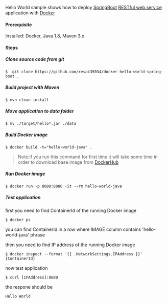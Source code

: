 Hello World sample shows how to deploy [SpringBoot](http://projects.spring.io/spring-boot/) [RESTful web service](https://spring.io/understanding/REST) application with [Docker](https://www.docker.com/)

#### Prerequisite

Installed: Docker, Java 1.8, Maven 3.x

#### Steps

##### Clone source code from git
```
$  git clone https://github.com/rvsai35034/docker-hello-world-spring-boot .
```

##### Build project with Maven
```
$ mvn clean install
```

##### Move application to data folder
```
$ mv ./target/hello*.jar ./data
```

##### Build Docker image
```
$ docker build -t="hello-world-java" .
```

>Note:if you run this command for first time it will take some time in order to download base image from [DockerHub](https://hub.docker.com/)

##### Run Docker image
```
$ docker run -p 8080:8080 -it --rm hello-world-java
```

##### Test application
first you need to find ContainerId of the running Docker image
```
$ docker ps
```
you can find ContainerId in a row where IMAGE column contains 'hello-world-java' phrase

then you need to find IP address of the running Docker image
```
$ docker inspect --format '{{ .NetworkSettings.IPAddress }}' [ContainerId]
```

now test application
```
$ curl [IPAddress]:8080
```

the respone should be
```
Hello World
```

